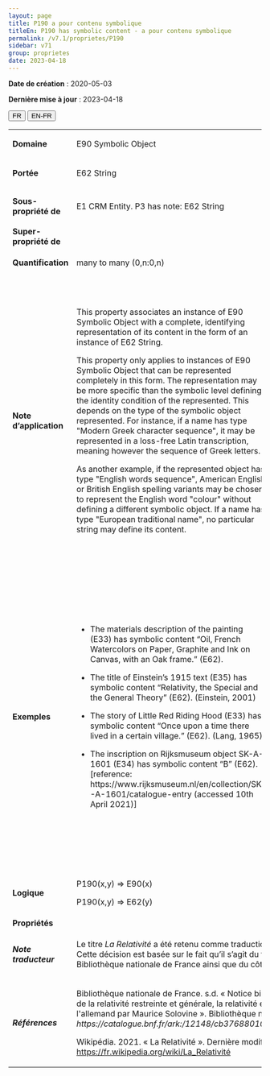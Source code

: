 ```yaml
---
layout: page
title: P190 a pour contenu symbolique
titleEn: P190 has symbolic content - a pour contenu symbolique
permalink: /v7.1/proprietes/P190
sidebar: v71
group: proprietes
date: 2023-04-18
---
```


**Date de création** : 2020-05-03

**Dernière mise à jour** : 2023-04-18

<div class="lang-buttons">
  <button id="fr" class="activate">FR</button>
  <button id="en-fr">EN-FR</button>
</div>

<table>
<tbody>
<tr>
<td><strong>Domaine</strong></td>
<td class="en">
<p>E90 Symbolic Object</p>
</td>
<td>
<p><code class="language-plaintext highlighter-rouge">E90_Objet_symbolique</code> </p>
</td>
</tr>
<tr>
<td><strong>Portée</strong></td>
<td class="en">
<p>E62 String</p>
</td>
<td>
<p><code class="language-plaintext highlighter-rouge">E62_Chaîne_de_caractères</code></p>
</td>
</tr>
<tr>
<td><strong>Sous-propriété de</strong></td>
<td class="en">
<p>E1 CRM Entity. P3 has note: E62 String</p>
</td>
<td>
<p><code class="language-plaintext highlighter-rouge">E1_Entité_CRM</code>. <code class="language-plaintext highlighter-rouge">P3_a_pour_note</code> : <code class="language-plaintext highlighter-rouge">E62_Chaîne_de_caractères</code></p>
</td>
</tr>
<tr>
<td><strong>Super-propriété de</strong></td>
<td class="en">
</td>
<td>
</td>
</tr>
<tr>
<td><strong>Quantification</strong></td>
<td class="en">
<p>many to many (0,n:0,n)</p>
</td>
<td>
<p>plusieurs à plusieurs (0,n:0,n)</p>
</td>
</tr>
<tr>
<td><strong>Note d’application</strong></td>
<td class="en">
<p>This property associates an instance of E90 Symbolic Object with a complete, identifying representation of its content in the form of an instance of E62 String.</p>
<p>This property only applies to instances of E90 Symbolic Object that can be represented completely in this form. The representation may be more specific than the symbolic level defining the identity condition of the represented. This depends on the type of the symbolic object represented. For instance, if a name has type "Modern Greek character sequence", it may be represented in a loss-free Latin transcription, meaning however the sequence of Greek letters.</p>
<p>As another example, if the represented object has type "English words sequence", American English or British English spelling variants may be chosen to represent the English word "colour" without defining a different symbolic object. If a name has type "European traditional name", no particular string may define its content.</p>
</td>
<td>
<p>Cette propriété associe une instance de <code class="language-plaintext highlighter-rouge">E90_Objet_symbolique</code> avec une représentation complète et identifiable de son contenu sous la forme d’une instance de <code class="language-plaintext highlighter-rouge">E62_Chaîne_de_caractères</code>.</p>
<p>Cette propriété ne s’applique qu’aux instances de <code class="language-plaintext highlighter-rouge">E90_Objet_symbolique</code> qui peuvent être complètement représentées sous cette forme. La représentation peut être plus spécifique que le niveau symbolique définissant la condition identitaire de l’objet représenté. Cela dépend du type d’objet symbolique représenté. Par exemple, si un nom a pour type « séquence de caractères en grec moderne », il peut être représenté par une transcription en alphabet latin sans perte de sens, signifiant la séquence de lettres grecques.</p>
<p>Selon un autre exemple, si l’objet représenté a pour type « séquence de mots anglais », les variantes orthographiques d’anglais américain ou d’anglais britannique peuvent être choisies pour représenter le mot anglais « colour », sans devoir recourir à un objet symbolique différent. Si un nom a pour type « nom traditionnel européen », aucune chaîne de caractères particulière ne peut définir son contenu.</p>
</td>
</tr>
<tr>
<td><strong>Exemples</strong></td>
<td class="en">
<ul>
<li><p>The materials description of the painting (E33) has symbolic content “Oil, French Watercolors on Paper, Graphite and Ink on Canvas, with an Oak frame.” (E62).</p>
</li>
<li><p>The title of Einstein’s 1915 text (E35) has symbolic content “Relativity, the Special and the General Theory” (E62). (Einstein, 2001)</p>
</li>
<li><p>The story of Little Red Riding Hood (E33) has symbolic content “Once upon a time there lived in a certain village.” (E62). (Lang, 1965)</p>
</li>
<li><p>The inscription on Rijksmuseum object SK-A-1601 (E34) has symbolic content “B” (E62). [reference: https://www.rijksmuseum.nl/en/collection/SK-A-1601/catalogue-entry (accessed 10th April 2021)]</p>
</li>
</ul>
</td>
<td>
<ul>
<li><p>La description des matériaux de l'œuvre peinte (<code class="language-plaintext highlighter-rouge">E33_Objet_linguistique</code>) a pour contenu symbolique (<code class="language-plaintext highlighter-rouge">P190_a_pour_contenu_symbolique</code>) « Huile, aquarelle française sur papier, graphite et encre sur toile, avec cadre en chêne » (<code class="language-plaintext highlighter-rouge">E62_Chaîne_de_caractères</code>)</p>
</li>
<li><p>Le titre du texte d’Einstein rédigé en 1915 (<code class="language-plaintext highlighter-rouge">E35_Titre</code>) a pour contenu symbolique (<code class="language-plaintext highlighter-rouge">P190_a_pour_contenu_symbolique</code>) « La Relativité » (<code class="language-plaintext highlighter-rouge">E62_Chaîne_de_caractères</code>) (Einstein, 2001)</p>
</li>
<li><p>L’histoire du Petit chaperon rouge (<code class="language-plaintext highlighter-rouge">E33_Objet_linguistique</code>) a pour contenu symbolique (<code class="language-plaintext highlighter-rouge">P190_a_pour_contenu_symbolique</code>) « Il était une fois une petite fille de village » (<code class="language-plaintext highlighter-rouge">E62_Chaîne_de_caractères</code>) (Lang, 1965)</p>
</li>
<li><p>L’inscription sur l’objet SK-A-1601 du Rijksmuseum (<code class="language-plaintext highlighter-rouge">E34_Inscription</code>) a pour contenu symbolique (<code class="language-plaintext highlighter-rouge">P190_a_pour_contenu_symbolique</code>) « B » (<code class="language-plaintext highlighter-rouge">E62_Chaîne_de_caractères</code>) [référence: https://www.rijksmuseum.nl/en/collection/SK-A-1601/catalogue-entry (accédé le 7 mars 2022)]</p>
</li>
</ul>
</td>
</tr>
<tr>
<td><strong>Logique</strong></td>
<td class="en">
<p>P190(x,y) ⇒ E90(x)</p>
<p>P190(x,y) ⇒ E62(y)</p>
</td>
<td>
<p>P190(x,y) ⇒ E90(x)</p>
<p>P190(x,y) ⇒ E62(y)</p>
</td>
</tr>
<tr>
<td><strong>Propriétés</strong></td>
<td class="en">
</td>
<td>
</td>
</tr>
<tr>
<td><strong><em>Note traducteur</em></strong></td>
<td colspan="2">
<p>Le titre <em>La Relativité</em> a été retenu comme traduction de <em>Relativity, the Special and the General Theory</em>. Cette décision est basée sur le fait qu’il s’agit du titre de couverture en français retenu du côté de la Bibliothèque nationale de France ainsi que du côté de Wikipédia.</p>
</td>
</tr>
<tr>
<td><strong><em>Références</em></strong></td>
<td colspan="2">
<p>Bibliothèque nationale de France. s.d. « Notice bibliographique La relativité [Texte imprimé] : théorie de la relativité restreinte et générale, la relativité et le problème de l'espace / Albert Einstein ; trad. de l'allemand par Maurice Solovine ». Bibliothèque nationale de France. <em>https://catalogue.bnf.fr/ark:/12148/cb376880108</em></p>
<p>Wikipédia. 2021. « La Relativité ». Dernière modification le 4 février 2022. <a href="https://fr.wikipedia.org/wiki/La_Relativité"><span class="underline">https://fr.wikipedia.org/wiki/La_Relativité</span></a><em></em></p>
</td>
</tr>
</tbody>
</table>

				